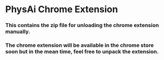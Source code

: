 # PhysAi Chrome Extension
<h3> This contains the zip file for unloading the chrome extension manually. </h3>
<h3> The chrome extension will be available in the chrome store soon but in the mean time, feel free to unpack the extension. </h3>
